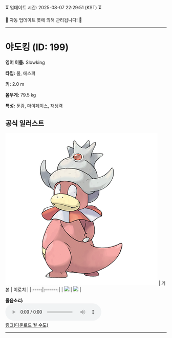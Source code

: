 
⏳ 업데이트 시간: 2025-08-07 22:29:51 (KST) ⏳

🤖 자동 업데이트 봇에 의해 관리됩니다! 🤖

---

# 야도킹 (ID: 199)
**영어 이름:** Slowking

**타입:** 물, 에스퍼

**키:** 2.0 m

**몸무게:** 79.5 kg

**특성:** 둔감, 마이페이스, 재생력

## 공식 일러스트
![](https://raw.githubusercontent.com/PokeAPI/sprites/master/sprites/pokemon/other/official-artwork/199.png)
| 기본 | 이로치 |
|:----:|:------:|
| <img src="http://play.pokemonshowdown.com/sprites/ani/slowking.gif" width="200"> | <img src="http://play.pokemonshowdown.com/sprites/ani-shiny/slowking.gif" width="200"> |

**울음소리:**<br><audio controls src="https://raw.githubusercontent.com/PokeAPI/cries/main/cries/pokemon/latest/199.ogg"></audio><br> [링크(다운로드 될 수도)](https://raw.githubusercontent.com/PokeAPI/cries/main/cries/pokemon/latest/199.ogg)


---
